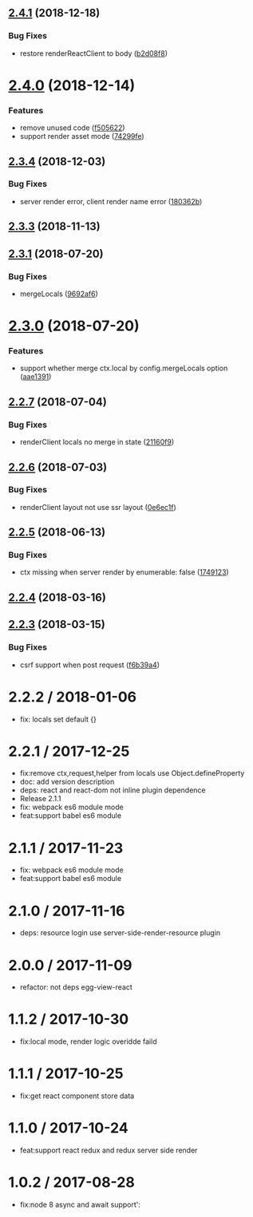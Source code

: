 <a name="2.4.1"></a>
## [2.4.1](https://github.com/hubcarl/egg-view-react-ssr/compare/2.4.0...2.4.1) (2018-12-18)


### Bug Fixes

* restore renderReactClient to body ([b2d08f8](https://github.com/hubcarl/egg-view-react-ssr/commit/b2d08f8))



<a name="2.4.0"></a>
# [2.4.0](https://github.com/hubcarl/egg-view-react-ssr/compare/2.3.4...2.4.0) (2018-12-14)


### Features

* remove unused code ([f505622](https://github.com/hubcarl/egg-view-react-ssr/commit/f505622))
* support render asset mode ([74299fe](https://github.com/hubcarl/egg-view-react-ssr/commit/74299fe))



<a name="2.3.4"></a>
## [2.3.4](https://github.com/hubcarl/egg-view-react-ssr/compare/2.3.3...2.3.4) (2018-12-03)


### Bug Fixes

* server render error, client render name error ([180362b](https://github.com/hubcarl/egg-view-react-ssr/commit/180362b))



<a name="2.3.3"></a>
## [2.3.3](https://github.com/hubcarl/egg-view-react-ssr/compare/2.3.1...2.3.3) (2018-11-13)



<a name="2.3.1"></a>
## [2.3.1](https://github.com/hubcarl/egg-view-react-ssr/compare/2.3.0...2.3.1) (2018-07-20)


### Bug Fixes

* mergeLocals ([9692af6](https://github.com/hubcarl/egg-view-react-ssr/commit/9692af6))



<a name="2.3.0"></a>
# [2.3.0](https://github.com/hubcarl/egg-view-react-ssr/compare/2.2.7...2.3.0) (2018-07-20)


### Features

* support whether merge ctx.local by config.mergeLocals option ([aae1391](https://github.com/hubcarl/egg-view-react-ssr/commit/aae1391))



<a name="2.2.7"></a>
## [2.2.7](https://github.com/hubcarl/egg-view-react-ssr/compare/2.2.6...2.2.7) (2018-07-04)


### Bug Fixes

* renderClient locals no merge in state ([21160f9](https://github.com/hubcarl/egg-view-react-ssr/commit/21160f9))



<a name="2.2.6"></a>
## [2.2.6](https://github.com/hubcarl/egg-view-react-ssr/compare/2.2.5...2.2.6) (2018-07-03)


### Bug Fixes

* renderClient layout not use ssr layout ([0e6ec1f](https://github.com/hubcarl/egg-view-react-ssr/commit/0e6ec1f))



<a name="2.2.5"></a>
## [2.2.5](https://github.com/hubcarl/egg-view-react-ssr/compare/2.2.4...2.2.5) (2018-06-13)


### Bug Fixes

* ctx missing when server render by enumerable: false ([1749123](https://github.com/hubcarl/egg-view-react-ssr/commit/1749123))



<a name="2.2.4"></a>
## [2.2.4](https://github.com/hubcarl/egg-view-react-ssr/compare/2.2.3...2.2.4) (2018-03-16)



<a name="2.2.3"></a>
## [2.2.3](https://github.com/hubcarl/egg-view-react-ssr/compare/2.2.2...2.2.3) (2018-03-15)


### Bug Fixes

* csrf support when post request ([f6b39a4](https://github.com/hubcarl/egg-view-react-ssr/commit/f6b39a4))



2.2.2 / 2018-01-06
==================

  * fix: locals set default {}

2.2.1 / 2017-12-25
==================

  * fix:remove ctx,request,helper from locals use Object.defineProperty
  * doc: add version description
  * deps: react and react-dom not inline plugin dependence
  * Release 2.1.1
  * fix: webpack es6 module mode
  * feat:support babel es6 module

2.1.1 / 2017-11-23
==================

  * fix: webpack es6 module mode
  * feat:support babel es6 module

2.1.0 / 2017-11-16
==================

  * deps: resource login use server-side-render-resource plugin

2.0.0 / 2017-11-09
==================

  * refactor: not deps egg-view-react

1.1.2 / 2017-10-30
==================

  * fix:local mode, render logic overidde faild

1.1.1 / 2017-10-25
==================

  * fix:get react component store data

1.1.0 / 2017-10-24
==================

  * feat:support react redux and redux server side render

1.0.2 / 2017-08-28
==================

  * fix:node 8 async and await support':